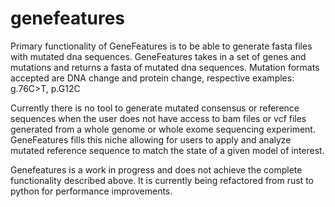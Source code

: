 # genefeatures

Primary functionality of GeneFeatures is to be able to generate fasta files with mutated dna sequences. GeneFeatures takes in a set of genes and mutations and returns a fasta of mutated dna sequences. Mutation formats accepted are DNA change and protein change, respective examples: g.76C>T, p.G12C

Currently there is no tool to generate mutated consensus or reference sequences when the user does not have access to bam files or vcf files generated from a whole genome or whole exome sequencing experiment. GeneFeatures fills this niche allowing for users to apply and analyze mutated reference sequence to match the state of a given model of interest. 

Genefeatures is a work in progress and does not achieve the complete functionality described above.
It is currently being refactored from rust to python for performance improvements.

 
